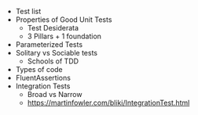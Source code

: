 - Test list
- Properties of Good Unit Tests
	- Test Desiderata
	- 3 Pillars + 1 foundation
- Parameterized Tests
- Solitary vs Sociable tests
	- Schools of TDD
- Types of code
- FluentAssertions
- Integration Tests
	- Broad vs Narrow
	- https://martinfowler.com/bliki/IntegrationTest.html

